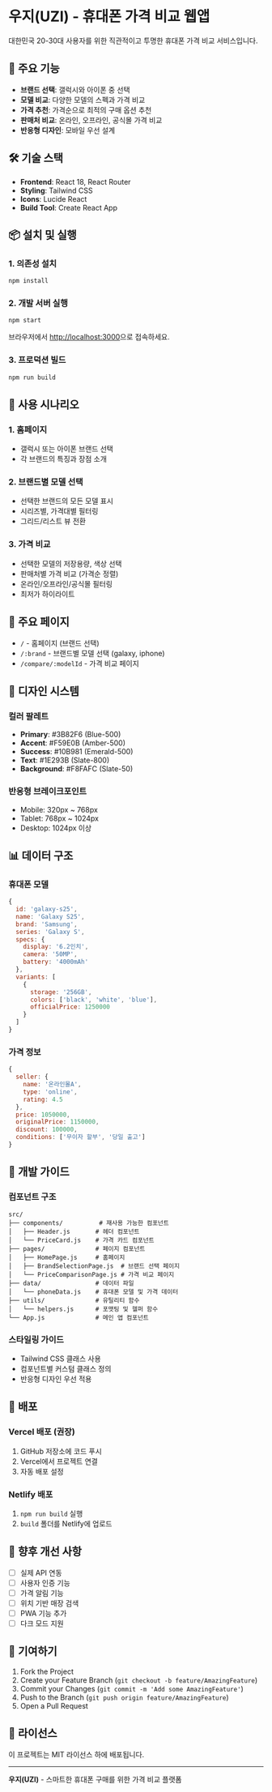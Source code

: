 # 우지(UZI) - 휴대폰 가격 비교 웹앱

대한민국 20-30대 사용자를 위한 직관적이고 투명한 휴대폰 가격 비교 서비스입니다.

## 🚀 주요 기능

- **브랜드 선택**: 갤럭시와 아이폰 중 선택
- **모델 비교**: 다양한 모델의 스펙과 가격 비교
- **가격 추천**: 가격순으로 최적의 구매 옵션 추천
- **판매처 비교**: 온라인, 오프라인, 공식몰 가격 비교
- **반응형 디자인**: 모바일 우선 설계

## 🛠️ 기술 스택

- **Frontend**: React 18, React Router
- **Styling**: Tailwind CSS
- **Icons**: Lucide React
- **Build Tool**: Create React App

## 📦 설치 및 실행

### 1. 의존성 설치
```bash
npm install
```

### 2. 개발 서버 실행
```bash
npm start
```

브라우저에서 [http://localhost:3000](http://localhost:3000)으로 접속하세요.

### 3. 프로덕션 빌드
```bash
npm run build
```

## 🎯 사용 시나리오

### 1. 홈페이지
- 갤럭시 또는 아이폰 브랜드 선택
- 각 브랜드의 특징과 장점 소개

### 2. 브랜드별 모델 선택
- 선택한 브랜드의 모든 모델 표시
- 시리즈별, 가격대별 필터링
- 그리드/리스트 뷰 전환

### 3. 가격 비교
- 선택한 모델의 저장용량, 색상 선택
- 판매처별 가격 비교 (가격순 정렬)
- 온라인/오프라인/공식몰 필터링
- 최저가 하이라이트

## 📱 주요 페이지

- `/` - 홈페이지 (브랜드 선택)
- `/:brand` - 브랜드별 모델 선택 (galaxy, iphone)
- `/compare/:modelId` - 가격 비교 페이지

## 🎨 디자인 시스템

### 컬러 팔레트
- **Primary**: #3B82F6 (Blue-500)
- **Accent**: #F59E0B (Amber-500)
- **Success**: #10B981 (Emerald-500)
- **Text**: #1E293B (Slate-800)
- **Background**: #F8FAFC (Slate-50)

### 반응형 브레이크포인트
- Mobile: 320px ~ 768px
- Tablet: 768px ~ 1024px
- Desktop: 1024px 이상

## 📊 데이터 구조

### 휴대폰 모델
```javascript
{
  id: 'galaxy-s25',
  name: 'Galaxy S25',
  brand: 'Samsung',
  series: 'Galaxy S',
  specs: {
    display: '6.2인치',
    camera: '50MP',
    battery: '4000mAh'
  },
  variants: [
    {
      storage: '256GB',
      colors: ['black', 'white', 'blue'],
      officialPrice: 1250000
    }
  ]
}
```

### 가격 정보
```javascript
{
  seller: {
    name: '온라인몰A',
    type: 'online',
    rating: 4.5
  },
  price: 1050000,
  originalPrice: 1150000,
  discount: 100000,
  conditions: ['무이자 할부', '당일 출고']
}
```

## 🔧 개발 가이드

### 컴포넌트 구조
```
src/
├── components/          # 재사용 가능한 컴포넌트
│   ├── Header.js       # 헤더 컴포넌트
│   └── PriceCard.js    # 가격 카드 컴포넌트
├── pages/              # 페이지 컴포넌트
│   ├── HomePage.js     # 홈페이지
│   ├── BrandSelectionPage.js  # 브랜드 선택 페이지
│   └── PriceComparisonPage.js # 가격 비교 페이지
├── data/               # 데이터 파일
│   └── phoneData.js    # 휴대폰 모델 및 가격 데이터
├── utils/              # 유틸리티 함수
│   └── helpers.js      # 포맷팅 및 헬퍼 함수
└── App.js              # 메인 앱 컴포넌트
```

### 스타일링 가이드
- Tailwind CSS 클래스 사용
- 컴포넌트별 커스텀 클래스 정의
- 반응형 디자인 우선 적용

## 🚀 배포

### Vercel 배포 (권장)
1. GitHub 저장소에 코드 푸시
2. Vercel에서 프로젝트 연결
3. 자동 배포 설정

### Netlify 배포
1. `npm run build` 실행
2. `build` 폴더를 Netlify에 업로드

## 📝 향후 개선 사항

- [ ] 실제 API 연동
- [ ] 사용자 인증 기능
- [ ] 가격 알림 기능
- [ ] 위치 기반 매장 검색
- [ ] PWA 기능 추가
- [ ] 다크 모드 지원

## 🤝 기여하기

1. Fork the Project
2. Create your Feature Branch (`git checkout -b feature/AmazingFeature`)
3. Commit your Changes (`git commit -m 'Add some AmazingFeature'`)
4. Push to the Branch (`git push origin feature/AmazingFeature`)
5. Open a Pull Request

## 📄 라이선스

이 프로젝트는 MIT 라이선스 하에 배포됩니다.

---

**우지(UZI)** - 스마트한 휴대폰 구매를 위한 가격 비교 플랫폼
